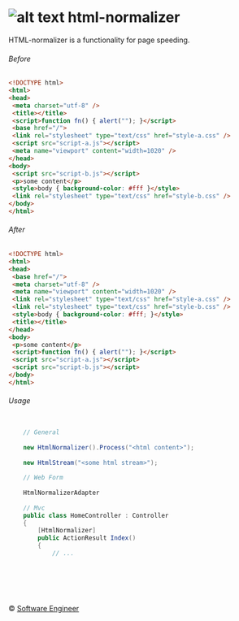 ![alt text][html-normalizer-logo] html-normalizer
===========
[html-normalizer-logo]: https://raw.github.com/metlinskyi/www.metlinskyi.com/master/csharp/html-normalizer.png "HTML Normalizer"

HTML-normalizer is a functionality for page speeding.

###### Before
```HTML
<!DOCTYPE html>
<html>
<head>
 <meta charset="utf-8" />
 <title></title>
 <script>function fn() { alert(""); }</script>
 <base href="/">
 <link rel="stylesheet" type="text/css" href="style-a.css" />
 <script src="script-a.js"></script>
 <meta name="viewport" content="width=1020" />
</head>
<body>
 <script src="script-b.js"></script>
 <p>some content</p>
 <style>body { background-color: #fff }</style>
 <link rel="stylesheet" type="text/css" href="style-b.css" />
</body>
</html>
```

###### After
```HTML
<!DOCTYPE html>
<html>
<head>
 <base href="/">
 <meta charset="utf-8" />
 <meta name="viewport" content="width=1020" />
 <link rel="stylesheet" type="text/css" href="style-a.css" />
 <link rel="stylesheet" type="text/css" href="style-b.css" />
 <style>body { background-color: #fff; }</style>
 <title></title>
</head>
<body>
 <p>some content</p>
 <script>function fn() { alert(""); }</script>
 <script src="script-a.js"></script>
 <script src="script-b.js"></script>
</body>
</html>
```

###### Usage

```C#

	// General
	
	new HtmlNormalizer().Process("<html content>");
	
	new HtmlStream("<some html stream>");
	
	// Web Form
	
	HtmlNormalizerAdapter
	
	// Mvc
	public class HomeController : Controller
	{
		[HtmlNormalizer]
		public ActionResult Index()
		{
			// ...
```		


&nbsp;
============
&copy; [Software Engineer](http://metlinskyi.com/)
